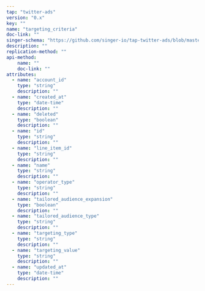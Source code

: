 ```yaml
---
tap: "twitter-ads"
version: "0.x"
key: ""
name: "targeting_criteria"
doc-link: ""
singer-schema: "https://github.com/singer-io/tap-twitter-ads/blob/master/tap_twitter_ads/schemas/targeting_criteria.json"
description: ""
replication-method: ""
api-method:
    name: ""
    doc-link: ""
attributes:
  - name: "account_id"
    type: "string"
    description: ""
  - name: "created_at"
    type: "date-time"
    description: ""
  - name: "deleted"
    type: "boolean"
    description: ""
  - name: "id"
    type: "string"
    description: ""
  - name: "line_item_id"
    type: "string"
    description: ""
  - name: "name"
    type: "string"
    description: ""
  - name: "operator_type"
    type: "string"
    description: ""
  - name: "tailored_audience_expansion"
    type: "boolean"
    description: ""
  - name: "tailored_audience_type"
    type: "string"
    description: ""
  - name: "targeting_type"
    type: "string"
    description: ""
  - name: "targeting_value"
    type: "string"
    description: ""
  - name: "updated_at"
    type: "date-time"
    description: ""
---
```

